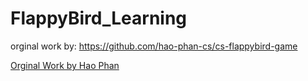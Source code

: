 # FlappyBird_Learning
orginal work by: https://github.com/hao-phan-cs/cs-flappybird-game

[Orginal Work by Hao Phan](https://github.com/hao-phan-cs/cs-flappybird-game)
